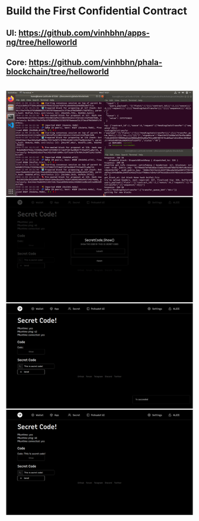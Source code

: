 # Build the First Confidential Contract

## UI: https://github.com/vinhbhn/apps-ng/tree/helloworld

## Core: https://github.com/vinhbhn/phala-blockchain/tree/helloworld

#

![alt](3_terminal.png?raw=true)
![alt](submit.png?raw=true)
![alt](tx.png?raw=true)
![alt](result.png?raw=true)
